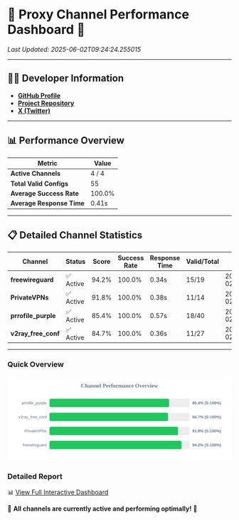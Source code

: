 # 🌟 Proxy Channel Performance Dashboard 🌟

_Last Updated: 2025-06-02T09:24:24.255015_

---

## 👩‍💻 Developer Information

- **[GitHub Profile](https://github.com/4n0nymou3)**  
- **[Project Repository](https://github.com/4n0nymou3/multi-proxy-config-fetcher)**  
- **[X (Twitter)](https://x.com/4n0nymou3)**  

---

## 📊 Performance Overview

| Metric                | Value       |
|-----------------------|-------------|
| **Active Channels**   | 4 / 4       |
| **Total Valid Configs** | 55          |
| **Average Success Rate** | 100.0%      |
| **Average Response Time** | 0.41s       |

---

## 📋 Detailed Channel Statistics

| Channel          | Status     | Score  | Success Rate | Response Time | Valid/Total | Last Success               |
|------------------|------------|--------|--------------|---------------|-------------|----------------------------|
| **freewireguard**  | ✅ Active  | 94.2%  | 100.0% | 0.34s         | 15/19       | 2025-06-02T09:24:24.253318 |
| **PrivateVPNs**  | ✅ Active  | 91.8%  | 100.0% | 0.38s         | 11/14       | 2025-06-02T09:24:23.888273 |
| **prrofile_purple**  | ✅ Active  | 85.4%  | 100.0% | 0.57s         | 18/40       | 2025-06-02T09:24:23.060117 |
| **v2ray_free_conf**  | ✅ Active  | 84.7%  | 100.0% | 0.36s         | 11/27       | 2025-06-02T09:24:23.467419 |

---

### Quick Overview
<div align="center">
  <a href="https://raw.githubusercontent.com/nullluser/NullRepo/refs/heads/main/assets/channel_stats_chart.svg">
    <img src="https://raw.githubusercontent.com/nullluser/NullRepo/refs/heads/main/assets/channel_stats_chart.svg" alt="Source Performance Statistics" width="800">
  </a>
</div>

### Detailed Report
📊 [View Full Interactive Dashboard](https://htmlpreview.github.io/?https://github.com/nullluser/NullRepo/blob/main/assets/performance_report.html)

🎉 **All channels are currently active and performing optimally!** 🎉
